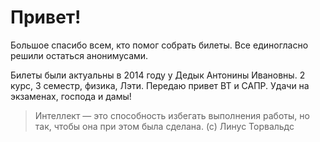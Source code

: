 Привет!
=======

Большое спасибо всем, кто помог собрать билеты. Все единогласно решили остаться анонимусами. 

Билеты были актуальны в 2014 году у Дедык Антонины Ивановны. 2 курс, 3 семестр, физика, Лэти. Передаю привет ВТ и САПР. Удачи на экзаменах, господа и дамы!



> Интеллект — это способность избегать выполнения работы, но так, чтобы она при этом была сделана. (с) Линус Торвальдс